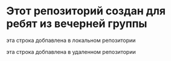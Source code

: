 # Этот репозиторий создан для ребят из вечерней группы 

эта строка добпавлена в локальном репозитории

эта строка добпавлена в удаленном репозитории
